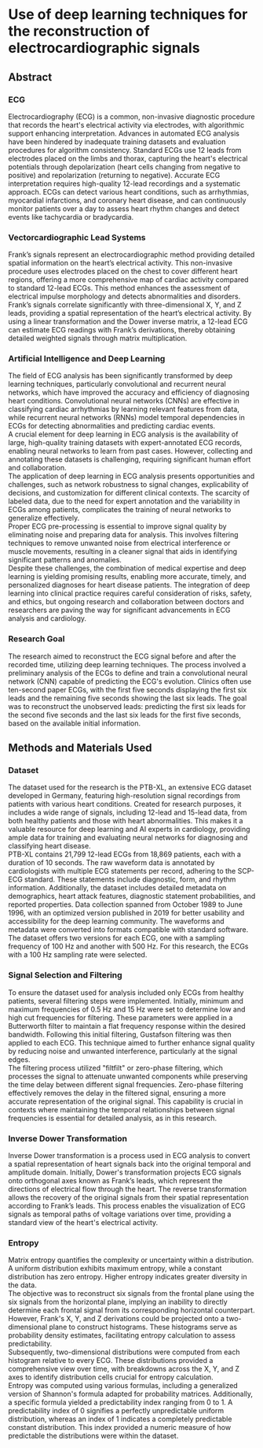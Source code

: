 # Use of deep learning techniques for the reconstruction of electrocardiographic signals

## Abstract

### ECG

Electrocardiography (ECG) is a common, non-invasive diagnostic procedure that records the heart's electrical activity via electrodes, with algorithmic support enhancing interpretation. Advances in automated ECG analysis have been hindered by inadequate training datasets and evaluation procedures for algorithm consistency. Standard ECGs use 12 leads from electrodes placed on the limbs and thorax, capturing the heart's electrical potentials through depolarization (heart cells changing from negative to positive) and repolarization (returning to negative). Accurate ECG interpretation requires high-quality 12-lead recordings and a systematic approach. ECGs can detect various heart conditions, such as arrhythmias, myocardial infarctions, and coronary heart disease, and can continuously monitor patients over a day to assess heart rhythm changes and detect events like tachycardia or bradycardia.

### Vectorcardiographic Lead Systems

Frank’s signals represent an electrocardiographic method providing detailed spatial information on the heart’s electrical activity. This non-invasive procedure uses electrodes placed on the chest to cover different heart regions, offering a more comprehensive map of cardiac activity compared to standard 12-lead ECGs. This method enhances the assessment of electrical impulse morphology and detects abnormalities and disorders. Frank’s signals correlate significantly with three-dimensional X, Y, and Z leads, providing a spatial representation of the heart’s electrical activity. By using a linear transformation and the Dower inverse matrix, a 12-lead ECG can estimate ECG readings with Frank’s derivations, thereby obtaining detailed weighted signals through matrix multiplication.

### Artificial Intelligence and Deep Learning

The field of ECG analysis has been significantly transformed by deep learning techniques, particularly convolutional and recurrent neural networks, which have improved the accuracy and efficiency of diagnosing heart conditions. Convolutional neural networks (CNNs) are effective in classifying cardiac arrhythmias by learning relevant features from data, while recurrent neural networks (RNNs) model temporal dependencies in ECGs for detecting abnormalities and predicting cardiac events.\
A crucial element for deep learning in ECG analysis is the availability of large, high-quality training datasets with expert-annotated ECG records, enabling neural networks to learn from past cases. However, collecting and annotating these datasets is challenging, requiring significant human effort and collaboration.\
The application of deep learning in ECG analysis presents opportunities and challenges, such as network robustness to signal changes, explicability of decisions, and customization for different clinical contexts. The scarcity of labeled data, due to the need for expert annotation and the variability in ECGs among patients, complicates the training of neural networks to generalize effectively.\
Proper ECG pre-processing is essential to improve signal quality by eliminating noise and preparing data for analysis. This involves filtering techniques to remove unwanted noise from electrical interference or muscle movements, resulting in a cleaner signal that aids in identifying significant patterns and anomalies.\
Despite these challenges, the combination of medical expertise and deep learning is yielding promising results, enabling more accurate, timely, and personalized diagnoses for heart disease patients. The integration of deep learning into clinical practice requires careful consideration of risks, safety, and ethics, but ongoing research and collaboration between doctors and researchers are paving the way for significant advancements in ECG analysis and cardiology.

### Research Goal

The research aimed to reconstruct the ECG signal before and after the recorded time, utilizing deep learning techniques. The process involved a preliminary analysis of the ECGs to define and train a convolutional neural network (CNN) capable of predicting the ECG's evolution. Clinics often use ten-second paper ECGs, with the first five seconds displaying the first six leads and the remaining five seconds showing the last six leads. The goal was to reconstruct the unobserved leads: predicting the first six leads for the second five seconds and the last six leads for the first five seconds, based on the available initial information.

## Methods and Materials Used

### Dataset

The dataset used for the research is the PTB-XL, an extensive ECG dataset developed in Germany, featuring high-resolution signal recordings from patients with various heart conditions. Created for research purposes, it includes a wide range of signals, including 12-lead and 15-lead data, from both healthy patients and those with heart abnormalities. This makes it a valuable resource for deep learning and AI experts in cardiology, providing ample data for training and evaluating neural networks for diagnosing and classifying heart disease.\
PTB-XL contains 21,799 12-lead ECGs from 18,869 patients, each with a duration of 10 seconds. The raw waveform data is annotated by cardiologists with multiple ECG statements per record, adhering to the SCP-ECG standard. These statements include diagnostic, form, and rhythm information. Additionally, the dataset includes detailed metadata on demographics, heart attack features, diagnostic statement probabilities, and reported properties. Data collection spanned from October 1989 to June 1996, with an optimized version published in 2019 for better usability and accessibility for the deep learning community. The waveforms and metadata were converted into formats compatible with standard software.\
The dataset offers two versions for each ECG, one with a sampling frequency of 100 Hz and another with 500 Hz. For this research, the ECGs with a 100 Hz sampling rate were selected.

### Signal Selection and Filtering

To ensure the dataset used for analysis included only ECGs from healthy patients, several filtering steps were implemented. Initially, minimum and maximum frequencies of 0.5 Hz and 15 Hz were set to determine low and high cut frequencies for filtering. These parameters were applied in a Butterworth filter to maintain a flat frequency response within the desired bandwidth. Following this initial filtering, Gustafson filtering was then applied to each ECG. This technique aimed to further enhance signal quality by reducing noise and unwanted interference, particularly at the signal edges.\
The filtering process utilized "filtfilt" or zero-phase filtering, which processes the signal to attenuate unwanted components while preserving the time delay between different signal frequencies. Zero-phase filtering effectively removes the delay in the filtered signal, ensuring a more accurate representation of the original signal. This capability is crucial in contexts where maintaining the temporal relationships between signal frequencies is essential for detailed analysis, as in this research.

### Inverse Dower Transformation

Inverse Dower transformation is a process used in ECG analysis to convert a spatial representation of heart signals back into the original temporal and amplitude domain. Initially, Dower's transformation projects ECG signals onto orthogonal axes known as Frank’s leads, which represent the directions of electrical flow through the heart. The reverse transformation allows the recovery of the original signals from their spatial representation according to Frank’s leads. This process enables the visualization of ECG signals as temporal paths of voltage variations over time, providing a standard view of the heart's electrical activity.

### Entropy

Matrix entropy quantifies the complexity or uncertainty within a distribution. A uniform distribution exhibits maximum entropy, while a constant distribution has zero entropy. Higher entropy indicates greater diversity in the data.\
The objective was to reconstruct six signals from the frontal plane using the six signals from the horizontal plane, implying an inability to directly determine each frontal signal from its corresponding horizontal counterpart. However, Frank's X, Y, and Z derivations could be projected onto a two-dimensional plane to construct histograms. These histograms serve as probability density estimates, facilitating entropy calculation to assess predictability.\
Subsequently, two-dimensional distributions were computed from each histogram relative to every ECG. These distributions provided a comprehensive view over time, with breakdowns across the X, Y, and Z axes to identify distribution cells crucial for entropy calculation.\
Entropy was computed using various formulas, including a generalized version of Shannon's formula adapted for probability matrices. Additionally, a specific formula yielded a predictability index ranging from 0 to 1. A predictability index of 0 signifies a perfectly unpredictable uniform distribution, whereas an index of 1 indicates a completely predictable constant distribution. This index provided a numeric measure of how predictable the distributions were within the dataset.

